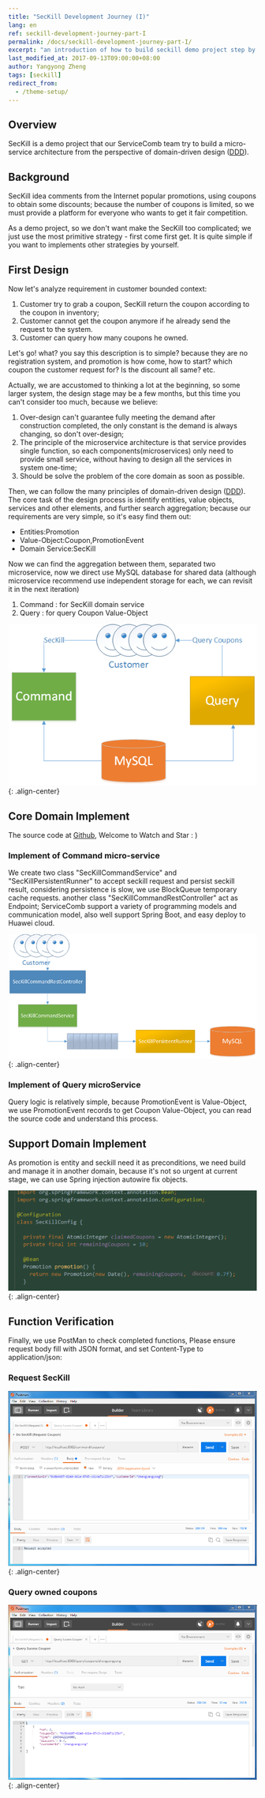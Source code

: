```yaml
---
title: "SecKill Development Journey (I)"
lang: en
ref: seckill-development-journey-part-I
permalink: /docs/seckill-development-journey-part-I/
excerpt: "an introduction of how to build seckill demo project step by step"
last_modified_at: 2017-09-13T09:00:00+08:00
author: Yangyong Zheng
tags: [seckill]
redirect_from:
  - /theme-setup/
---
```


## Overview
  SecKill is a demo project that our ServiceComb team try to build a micro-service architecture from the perspective of domain-driven design ([DDD](https://en.wikipedia.org/wiki/Domain-driven_design)).

## Background

  SecKill idea comments from the Internet popular promotions, using coupons to obtain some discounts; because the number of coupons is limited, so we must provide a platform for everyone who wants to get it fair competition.

  As a demo project, so we don't want make the SecKill too complicated; we just use the most primitive strategy - first come first get. It is quite simple if you want to implements other strategies by yourself.

## First Design
   Now let's analyze requirement in customer bounded context:  
1. Customer try to grab a coupon, SecKill return the coupon according to the coupon in inventory;
2. Customer cannot get the coupon anymore if he already send the request to the system.
3. Customer can query how many coupons he owned.  

  Let's go! what? you say this description is to simple? because they are no registration system, and promotion is how come, how to start? which coupon the customer request for? Is the discount all same? etc.

  Actually, we are accustomed to thinking a lot at the beginning, so some larger system, the design stage may be a few months, but this time you can't consider too much, because we believe:

1. Over-design can't guarantee fully meeting the demand after construction completed, the only constant is the demand is always changing, so don't over-design;  
2. The principle of the microservice architecture is that service provides single function, so each components(microservices) only need to provide small service, without having to design all the services in system one-time;  
3. Should be solve the problem of the core domain as soon as possible.

  Then, we can follow the many principles of domain-driven design ([DDD](https://en.wikipedia.org/wiki/Domain-driven_design)). The core task of the design process is identify entities, value objects, services and other elements, and further search aggregation; because our requirements are very simple, so it's easy find them out:  
*  Entities:Promotion  
*  Value-Object:Coupon,PromotionEvent  
*  Domain Service:SecKill  

  Now we can find the aggregation between them, separated two microservice, now we direct use MySQL database for shared data (although microservice recommend use independent storage for each, we can revisit it in the next iteration)  
1. Command : for SecKill domain service  
2. Query : for query Coupon Value-Object

![Fig-1 Architecture](/assets/images/seckill-develop-course-part-I-arth-en.png){: .align-center}

## Core Domain Implement
  The source code at [Github](https://github.com/ServiceComb/seckill), Welcome to Watch and Star : )
### Implement of Command micro-service
  We create two class "SecKillCommandService" and "SecKillPersistentRunner" to accept seckill request and persist seckill result, considering persistence is slow, we use BlockQueue temporary cache requests. another class "SecKillCommandRestController" act as Endpoint; ServiceComb support a variety of programming models and communication model, also well support Spring Boot, and easy deploy to Huawei cloud.

![Fig-2 Command micro-service components](/assets/images/seckill-develop-course-part-I-command-en.png){: .align-center}

### Implement of Query microService
  Query logic is relatively simple, because PromotionEvent is Value-Object, we use PromotionEvent records to get Coupon Value-Object, you can read the source code and understand this process.

## Support Domain Implement
  As promotion is entity and seckill need it as preconditions, we need build and manage it in another domain, because it's not so urgent at current stage, we can use Spring injection autowire fix objects.

![Fig-3 Support domain object injection](/assets/images/seckill-develop-course-part-I-spring.png){: .align-center}

## Function Verification
  Finally, we use PostMan to check completed functions, Please ensure request body fill with JSON format, and set Content-Type to application/json:

### Request SecKill

![Fig-4 Request seckill](/assets/images/seckill-develop-course-part-I-request-seckill.png){: .align-center}

### Query owned coupons

![Fig-5 Query owned coupons](/assets/images/seckill-develop-course-part-I-query-coupons.png){: .align-center}
